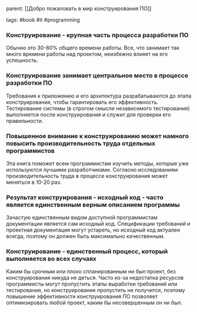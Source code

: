 parent: [[Добро пожаловать в мир конструирования ПО]]

tags: #book #it #programming 

### Конструирование - крупная часть процесса разработки ПО

Обычно это 30-80% общего времени работы. Все, что занимает так много времени работы над проектом, неизбежно влияет на его успешность.

### Конструирование занимает центральное место в процессе разработки ПО

Требования к приложению и его архитектура разрабатываются до этапа конструирования, чтобы гарантировать его эффективность. Тестирование системы (в строгом смысле независимого тестирования) выполняется после конструирования и служит для проверки его правильности.

### Повышенное внимание к конструированию может намного повысить производительность труда отдельных программистов

Эта книга поможет всем программистам изучить методы, которые уже используются лучшими разработчиками. Согласно исследованиям производительность труда в процессе конструирования может меняться в 10-20 раз.

### Результат конструирования - исходный код - часто является единственным верным описанием программы

Зачастую единственным видом доступной программистам документации является сам исходный код. Спецификации требований и проектная документация могут устареть, но исходный код актуален всегда, поэтому он должен быть максимально качественным.

### Конструирование - единственный процесс, который выполняется во всех случаях

Каким бы срочным или плохо спланированным ни был проект, без конструирования никуда не деться. Часто из-за недостатка ресурсов программисты могут пропустить этапы выработки требований или тестирования, но конструирование пропустить не получится, поэтому повышение эффективности конструирования ПО позволяет оптимизировать любой проект, каким бы несовершенным он ни был.